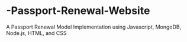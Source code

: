 # -Passport-Renewal-Website
A Passport Renewal Model Implementation using Javascript, MongoDB, Node.js, HTML, and CSS 

